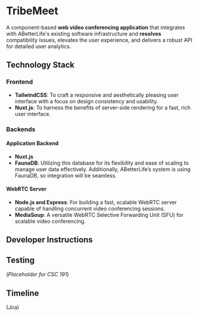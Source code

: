 # TribeMeet
A component-based **web video conferencing application** that integrates with ABetterLife's existing software infrastructure and **resolves** compatibility issues, elevates the user experience, and delivers a robust API for detailed user analytics.

## Technology Stack
### Frontend
- **TailwindCSS**: To craft a responsive and aesthetically pleasing user interface with a focus on design consistency and usability.
- **Nuxt.js**: To harness the benefits of server-side rendering for a fast, rich user interface.
### Backends
#### Application Backend
- **Nuxt.js**
- **FaunaDB**: Utilizing this database for its flexibility and ease of scaling to manage user data effectively. Additionally, ABetterLife’s system is using FaunaDB, so integration will be seamless.
#### WebRTC Server
- **Node.js and Express**: For building a fast, scalable WebRTC server capable of handling concurrent video conferencing sessions.
- **MediaSoup**: A versatile WebRTC Selective Forwarding Unit (SFU) for scalable video conferencing.

## Developer Instructions

## Testing
(_Placeholder for CSC 191_)

## Timeline
(Jira)

